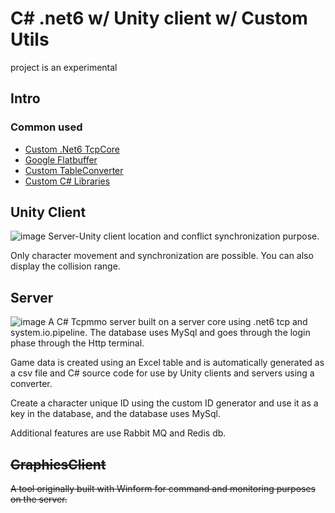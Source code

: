 # C# .net6 w/ Unity client w/ Custom Utils
 project is an experimental
## Intro
 

### Common used
 - [Custom .Net6 TcpCore](https://github.com/yoonbigbear/CSharp-TCP-Core)
 - [Google Flatbuffer](https://google.github.io/flatbuffers/)
 - [Custom TableConverter](https://github.com/yoonbigbear/TableConverter)
 - [Custom C# Libraries](https://github.com/yoonbigbear/MMOLib)
## Unity Client
![image](https://user-images.githubusercontent.com/101116747/224535900-3d705901-0f62-4f2a-9afd-011e0268e5b7.png)
Server-Unity client location and conflict synchronization purpose.

Only character movement and synchronization are possible. You can also display the collision range.

## Server
![image](https://user-images.githubusercontent.com/101116747/224535958-2142770f-9a12-4e24-bda9-4de117bf4ce2.png)
A C# Tcpmmo server built on a server core using .net6 tcp and system.io.pipeline. The database uses MySql and goes through the login phase through the Http terminal.

Game data is created using an Excel table and is automatically generated as a csv file and C# source code for use by Unity clients and servers using a converter.

Create a character unique ID using the custom ID generator and use it as a key in the database, and the database uses MySql.

Additional features are use Rabbit MQ and Redis db.

## ~~GraphicsClient~~
~~A tool originally built with Winform for command and monitoring purposes on the server.~~


